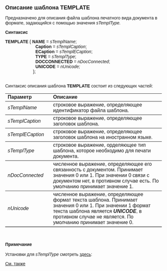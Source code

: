 ﻿<html>
<head>
<title>TEMPLATE Definition</title>
    <style type="text/css">
        .style1 {
            font-style: normal;
        }
    </style>
</head>

<body>

<p><strong><font size="4" face="Arial">Описание шаблона TEMPLATE</font></strong></p>

<p><font face="Arial">Предназначено для описания файла шаблона печатного вида документа 
    в формате, задающийся с помощью значения <em> sTemplType.</em></font></p>

<p class="label"><font face="Arial"><b>Синтаксис</b></font></p>

<p><font face="Arial"><strong>TEMPLATE</strong> { <strong>NAME</strong> 
=<em>
sTemplName</em>;<br>
<strong>&nbsp;&nbsp;&nbsp;&nbsp;&nbsp;&nbsp;&nbsp;&nbsp;&nbsp;&nbsp;&nbsp;&nbsp;&nbsp;&nbsp;&nbsp;&nbsp;&nbsp;&nbsp;&nbsp;&nbsp;&nbsp;&nbsp;&nbsp;&nbsp; Caption</strong> = <em>sTemplCaption</em>;<br>
<strong>&nbsp;&nbsp;&nbsp;&nbsp;&nbsp;&nbsp;&nbsp;&nbsp;&nbsp;&nbsp;&nbsp;&nbsp;&nbsp;&nbsp;&nbsp;&nbsp;&nbsp;&nbsp;&nbsp;&nbsp;&nbsp;&nbsp;&nbsp;&nbsp; ЕCaption</strong> = <em>sTemplECaption</em>;<br />
<strong>&nbsp;&nbsp;&nbsp;&nbsp;&nbsp;&nbsp;&nbsp;&nbsp;&nbsp;&nbsp;&nbsp;&nbsp;&nbsp;&nbsp;&nbsp;&nbsp;&nbsp;&nbsp;&nbsp;&nbsp;&nbsp;&nbsp;&nbsp;&nbsp; TYPE</strong> 
=<em> sTemplType</em>;<br>
<strong>&nbsp;&nbsp;&nbsp;&nbsp;&nbsp;&nbsp;&nbsp; &nbsp;&nbsp;&nbsp;&nbsp;&nbsp;&nbsp;&nbsp;&nbsp;&nbsp;&nbsp;&nbsp;&nbsp;&nbsp;&nbsp;&nbsp;&nbsp; DOCCONNECTED </strong>= <em>nDocConnected</em>;<em><br />
<strong>&nbsp;&nbsp;&nbsp;&nbsp;&nbsp;&nbsp;&nbsp;&nbsp;&nbsp;&nbsp;&nbsp;&nbsp;&nbsp;&nbsp;&nbsp;&nbsp;&nbsp;&nbsp;&nbsp;&nbsp;&nbsp;&nbsp;&nbsp;
    <span class="style1">&nbsp;UNICODE</span> </strong>= nUnicode;<br>
</em><strong>&nbsp;&nbsp;&nbsp;&nbsp;&nbsp;&nbsp;&nbsp;&nbsp;&nbsp;&nbsp;&nbsp;&nbsp;&nbsp;&nbsp;&nbsp;&nbsp;&nbsp;&nbsp; &nbsp;&nbsp;&nbsp; </strong>};<br>
<strong>&nbsp;&nbsp;&nbsp;&nbsp;&nbsp;&nbsp;</strong><br>
</font></p>

<p><font face="Arial">Синтаксис описания шаблона <strong>TEMPLATE </strong> состоит 
из следующих частей:</font></p>

<table border="1" cellPadding="5" cols="2" frame="below" rules="rows">
<TBODY>
  <tr vAlign="top">
    <td class="label" width="29%"><font face="Arial"><b>Параметр</b></font></td>
    <td class="label" width="71%"><font face="Arial"><strong>Описание</strong></font></td>
  </tr>
  <tr>
    <td width="29%"><font face="Arial"><em>
sTemplName</em></font></td>
    <td width="71%"><font face="Arial">строковое выражение, определяющее идентификатор файла 
        шаблона.</font></td>
  </tr>
  <tr>
    <td width="29%"><font face="Arial"> <em>sTemplCaption</em></font></td>
    <td width="71%"><font face="Arial">строковое выражение, 
	определяющее заголовок шаблона.</font></td>
  </tr>
  <tr>
    <td width="29%"><font face="Arial"> <em>sTemplECaption</em></font></td>
    <td width="71%"><font face="Arial">строковое выражение, 
	определяющее заголовок шаблона на иностранном языке.</font></td>
  </tr>
  <tr>
    <td width="29%"><font face="Arial"><em>
        sTemplType</em></font></td>
    <td width="71%"><font face="Arial">строковое выражение, орделяющее тип шаблона, 
        которое необходимо для печати документа.</font></td>
  </tr>
  <tr>
    <td width="29%"><font face="Arial"> <em>nDocConnected</em></font></td>
    <td width="71%"><font face="Arial">численное выражение, определяющее его связанность 
        с документом. Принимает значения 0 или 
        1. При значении 0 связи с&nbsp; документом нет, в противном случае 
        есть. По умолчанию принимает значение 1.</font></td>
  </tr>
  <tr>
    <td width="29%"><font face="Arial"><em>nUnicode</em></font></td>
    <td width="71%"><font face="Arial">численное выражение, определяющее формат 
        текста шаблона. Принимает значения 0 или 
        1. При значении 1 формат текста шаблона является <em> <strong>UNICODE</strong></em>, 
        в противном случае не является. 
        По умолчанию принимает значение 0.</font></td>
  </tr>
</TBODY>
</table>

<p class="label">&nbsp;</p>

<p class="label"><font face="Arial"><b>Примечание<br>
    <br />
</b>Установки для
        <em>sTemplType</em> смотреть <a href="../TemplateTypes.html">здесь</a>:<br />
    </font></p>

<p class="label"><font face="Arial"><a href="../Defs.html">См. также</a></p>
</body>
</html>
